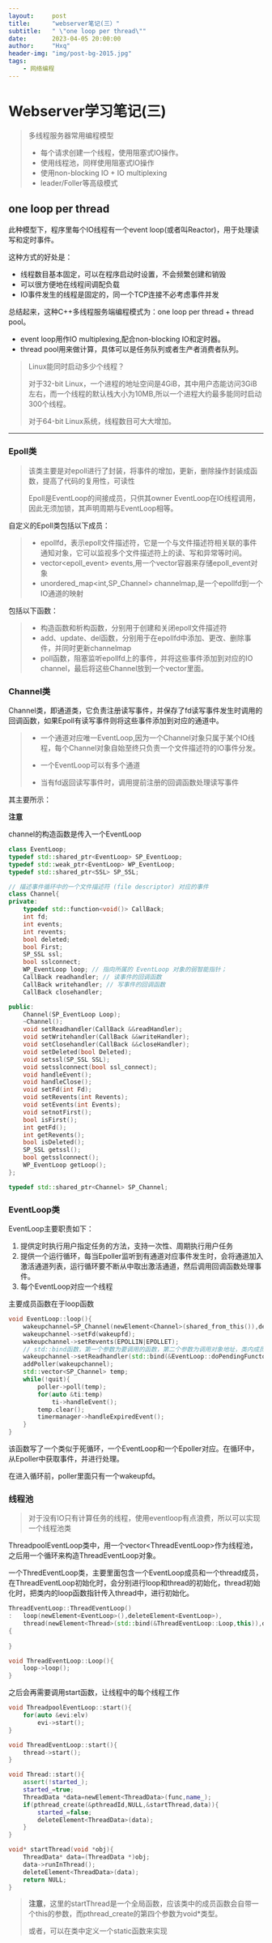 ```yaml
---
layout:     post
title:      "webserver笔记(三）"
subtitle:   " \"one loop per thread\""
date:       2023-04-05 20:00:00
author:     "Hxq"
header-img: "img/post-bg-2015.jpg"
tags:
    - 网络编程
---
```


# Webserver学习笔记(三)

> 多线程服务器常用编程模型
>
> * 每个请求创建一个线程，使用阻塞式IO操作。
> * 使用线程池，同样使用阻塞式IO操作
> * 使用non-blocking IO + IO multiplexing
> * leader/Foller等高级模式

## one loop per thread

此种模型下，程序里每个IO线程有一个event loop(或者叫Reactor)，用于处理读写和定时事件。

这种方式的好处是：

* 线程数目基本固定，可以在程序启动时设置，不会频繁创建和销毁
* 可以很方便地在线程间调配负载
* IO事件发生的线程是固定的，同一个TCP连接不必考虑事件并发

总结起来，这种C++多线程服务端编程模式为：one loop per thread + thread pool。

* event loop用作IO multiplexing,配合non-blocking IO和定时器。
* thread pool用来做计算，具体可以是任务队列或者生产者消费者队列。

> Linux能同时启动多少个线程？
>
> 对于32-bit Linux，一个进程的地址空间是4GiB，其中用户态能访问3GiB左右，而一个线程的默认栈大小为10MB,所以一个进程大约最多能同时启动300个线程。
>
> 对于64-bit Linux系统，线程数目可大大增加。

---

### Epoll类

> 该类主要是对epoll进行了封装，将事件的增加，更新，删除操作封装成函数，提高了代码的复用性，可读性
>
> Epoll是EventLoop的间接成员，只供其owner EventLoop在IO线程调用，因此无须加锁，其声明周期与EventLoop相等。

自定义的Epoll类包括以下成员：

> * epollfd，表示epoll文件描述符，它是一个与文件描述符相关联的事件通知对象，它可以监视多个文件描述符上的读、写和异常等时间。
> * vector<epoll_event> events,用一个vector容器来存储epoll_event对象
> * unordered_map<int,SP_Channel> channelmap,是一个epollfd到一个IO通道的映射

包括以下函数：

>* 构造函数和析构函数，分别用于创建和关闭epoll文件描述符
>* add、update、del函数，分别用于在epollfd中添加、更改、删除事件，并同时更新channelmap
>* poll函数，阻塞监听epollfd上的事件，并将这些事件添加到对应的IO channel，最后将这些Channel放到一个vector里面。

### Channel类

Channel类，即通道类，它负责注册读写事件，并保存了fd读写事件发生时调用的回调函数，如果Epoll有读写事件则将这些事件添加到对应的通道中。

> * 一个通道对应唯一EventLoop,因为一个Channel对象只属于某个IO线程，每个Channel对象自始至终只负责一个文件描述符的IO事件分发。
>
> * 一个EventLoop可以有多个通道
>
> * 当有fd返回读写事件时，调用提前注册的回调函数处理读写事件

其主要所示：

**注意**

channel的构造函数是传入一个EventLoop

```C++
class EventLoop;
typedef std::shared_ptr<EventLoop> SP_EventLoop;
typedef std::weak_ptr<EventLoop> WP_EventLoop;
typedef std::shared_ptr<SSL> SP_SSL;

// 描述事件循环中的一个文件描述符 (file descriptor) 对应的事件
class Channel{
private:
	typedef std::function<void()> CallBack;
	int fd;
	int events;
	int revents;
	bool deleted;
	bool First;
	SP_SSL ssl;
	bool sslconnect;
	WP_EventLoop loop; // 指向所属的 EventLoop 对象的弱智能指针；
	CallBack readhandler; // 读事件的回调函数
	CallBack writehandler; // 写事件的回调函数
	CallBack closehandler;	

public:
	Channel(SP_EventLoop Loop);
	~Channel();
	void setReadhandler(CallBack &&readHandler);
	void setWritehandler(CallBack &&writeHandler);
	void setClosehandler(CallBack &&closeHandler);
	void setDeleted(bool Deleted);
	void setssl(SP_SSL SSL);
	void setsslconnect(bool ssl_connect);
	void handleEvent();
	void handleClose();
	void setFd(int Fd);
	void setRevents(int Revents);
	void setEvents(int Events);
	void setnotFirst();
	bool isFirst();
	int getFd();
	int getRevents();
	bool isDeleted();
	SP_SSL getssl();
	bool getsslconnect();
	WP_EventLoop getLoop();
};

typedef std::shared_ptr<Channel> SP_Channel;
```

### EventLoop类

EventLoop主要职责如下：

1. 提供定时执行用户指定任务的方法，支持一次性、周期执行用户任务
2. 提供一个运行循环，每当Epoller监听到有通道对应事件发生时，会将通道加入激活通道列表，运行循环要不断从中取出激活通道，然后调用回调函数处理事件。
3. 每个EventLoop对应一个线程

主要成员函数在于loop函数

```C++
void EventLoop::loop(){
	wakeupchannel=SP_Channel(newElement<Channel>(shared_from_this()),deleteElement<Channel>);
	wakeupchannel->setFd(wakeupfd);
	wakeupchannel->setRevents(EPOLLIN|EPOLLET);
	// std::bind函数，第一个参数为要调用的函数，第二个参数为调用对象地址，类内成员函数都有一个隐藏参数:this
	wakeupchannel->setReadhandler(std::bind(&EventLoop::doPendingFunctors,shared_from_this()));
	addPoller(wakeupchannel);
	std::vector<SP_Channel> temp;
	while(!quit){
		poller->poll(temp);
		for(auto &ti:temp)
			ti->handleEvent();
		temp.clear();
		timermanager->handleExpiredEvent();
	}
}
```

该函数写了一个类似于死循环，一个EventLoop和一个Epoller对应。在循环中，从Epoller中获取事件，并进行处理。

在进入循环前，poller里面只有一个wakeupfd。

### 线程池

> 对于没有IO只有计算任务的线程，使用eventloop有点浪费，所以可以实现一个线程池类

ThreadpoolEventLoop类中，用一个vector<ThreadEventLoop\>作为线程池，之后用一个循环来构造ThreadEventLoop对象。

一个ThredEventLoop类，主要里面包含一个EventLoop成员和一个thread成员，在ThreadEventLoop初始化时，会分别进行loop和thread的初始化，thread初始化时，把类内的loop函数指针传入thread中，进行初始化。

```C++
ThreadEventLoop::ThreadEventLoop()
:	loop(newElement<EventLoop>(),deleteElement<EventLoop>),
	thread(newElement<Thread>(std::bind(&ThreadEventLoop::Loop,this)),deleteElement<Thread>)
{
	
}

void ThreadEventLoop::Loop(){
	loop->loop();
}

```

之后会再需要调用start函数，让线程中的每个线程工作

```C++
void ThreadpoolEventLoop::start(){
	for(auto &evi:elv)
		evi->start();
}

void ThreadEventLoop::start(){
	thread->start();
}

void Thread::start(){
	assert(!started_);
	started_=true;
	ThreadData *data=newElement<ThreadData>(func,name_);
	if(pthread_create(&pthreadId,NULL,&startThread,data)){
		started_=false;
		deleteElement<ThreadData>(data);
	}
}

void* startThread(void *obj){
	ThreadData* data=(ThreadData *)obj;
	data->runInThread();
	deleteElement<ThreadData>(data);
	return NULL;
}
```

> **注意**，这里的startThread是一个全局函数，应该类中的成员函数会自带一个this的参数，而pthread_create的第四个参数为void*类型。
>
> 或者，可以在类中定义一个static函数来实现